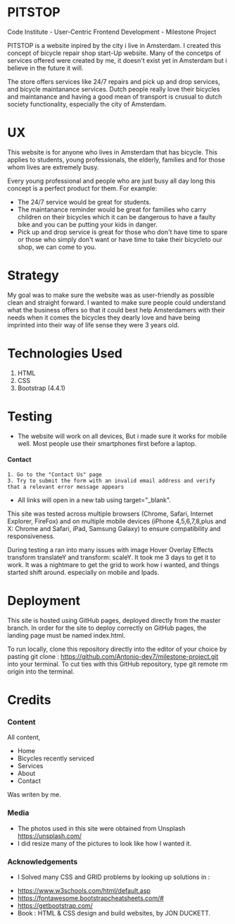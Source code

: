 # PITSTOP

Code Institute - User-Centric Frontend Development - Milestone Project

PITSTOP is a website inpired by the city i live in Amsterdam.
I created this concept of bicycle repair shop start-Up website. Many of the concetps of services offered were created by me,
it doesn't exist yet in Amsterdam but i believe in the future it will.

The store offers services like 24/7 repairs and pick up and drop services, and bicycle maintanance services. Dutch people
really love their bicycles and maintanance and having a good mean of transport is crusual to dutch society functionality, 
especially the city of Amsterdam.

 
# UX
 
This website is for anyone who lives in Amsterdam that has bicycle.
This applies to students, young professionals, the elderly, families and for those whom lives are extremely busy.

Every young professional and people who are just busy all day long this concept is a perfect product for them.
For example: 
* The 24/7 service would be great for students. 
* The maintanance reminder would be great for families who carry children on their bicycles which it can be 
dangerous to have a faulty bike and you can be putting your kids in danger.
* Pick up and drop service is great for those who don't have time to spare or those who simply don't want 
or have time to take their bicycleto our shop, we can come to you.



# Strategy 

My goal was to make sure the website was as user-friendly as possible clean and straight forward.
I wanted to make sure people could understand what the business offers so that it could best help 
Amsterdamers with their needs when it comes the bicycles they dearly love and have being imprinted into their
way of life sense they were 3 years old.


# Technologies Used

1. HTML
2. CSS
3. Bootstrap (4.4.1)


# Testing 

* The website will work on all devices, But i made sure it works for mobile well. Most people use their smartphones first before a laptop.


#### Contact 
    1. Go to the "Contact Us" page
    3. Try to submit the form with an invalid email address and verify that a relevant error message appears
   
   * All links will open in a new tab using target="_blank".

   This site was tested across multiple browsers (Chrome, Safari, Internet Explorer, FireFox) and on multiple mobile devices 
   (iPhone 4,5,6,7,8,plus and X: Chrome and Safari, iPad, Samsung Galaxy) to ensure compatibility and responsiveness. 

   During testing a ran into many issues with image Hover Overlay Effects transform translateY and  transform: scaleY. 
   It took me 3 days to get it to work. It was a nightmare to get the grid to work how i wanted, and things started shift around.
   especially on mobile and Ipads.
   

# Deployment

This site is hosted using GitHub pages, deployed directly from the master branch. In order for the site to deploy correctly on GitHub pages, the landing page must be 
named index.html.

To run locally, clone this repository directly into the editor of your choice by pasting git clone :
 https://github.com/Antonio-dev7/milestone-project.git  into your terminal. To cut ties with this GitHub repository, 
 type git remote rm origin into the terminal.


# Credits

### Content
All content, 
* Home 
* Bicycles recently serviced
* Services 
* About 
* Contact

Was writen by me.
### Media
- The photos used in this site were obtained from Unsplash <https://unsplash.com/>
- I did resize many of the pictures to look like how I wanted it.


### Acknowledgements

- I Solved many CSS and GRID problems by looking up solutions in : 
* <https://www.w3schools.com/html/default.asp> 
* <https://fontawesome.bootstrapcheatsheets.com/#>
* <https://getbootstrap.com/>
* Book : HTML & CSS design and build websites, by JON DUCKETT.